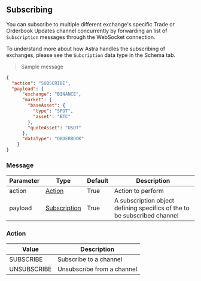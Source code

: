 ## Subscribing

You can subscribe to multiple different exchange's specific Trade or Orderbook Updates channel concurrently by forwarding an list of `Subscription` messages through the WebSocket connection. 

To understand more about how Astra handles the subscribing of exchanges, please see the `Subcription` data type in the Schema tab.

> Sample message

```json
{
  "action": "SUBSCRIBE",
  "payload": {
      "exchange": "BINANCE",
      "market": {
        "baseAsset": {
          "type": "SPOT",
          "asset": "BTC"
        },
        "quoteAsset": "USDT"
      },
      "dataType": "ORDERBOOK"
    }
}
```

### Message

|Parameter|Type|Default|Description|
|---|---|---|---|
|action|[Action](#action)|True|Action to perform|
|payload|[Subscription](#subscription)|True|A subscription object defining specifics of the to be subscribed channel|


### Action

|Value|Description|
|---|---|
|SUBSCRIBE|Subscribe to a channel|
|UNSUBSCRIBE|Unsubscribe from a channel|

<!-- 
### Subscription

|Parameter|Type|Default|Description|
|---|---|---|---|
|exchange|string|*required*|Action to perform|
|market|string|*required*|Exchange to subscribe/unsubscribe|
|dataType|[DataType](#datatype)|*required*|ID of an order on an exchange| -->